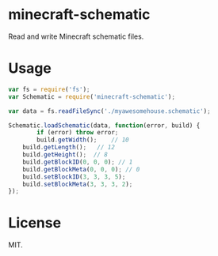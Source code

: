 minecraft-schematic
===

Read and write Minecraft schematic files.

Usage
===

```js
var fs = require('fs');
var Schematic = require('minecraft-schematic');

var data = fs.readFileSync('./myawesomehouse.schematic');

Schematic.loadSchematic(data, function(error, build) {
    	if (error) throw error;
    	build.getWidth();    // 10
	build.getLength();   // 12
	build.getHeight();  // 8
	build.getBlockID(0, 0, 0); // 1
	build.getBlockMeta(0, 0, 0); // 0
	build.setBlockID(3, 3, 3, 5);
	build.setBlockMeta(3, 3, 3, 2);
});
```

License
===

MIT.
